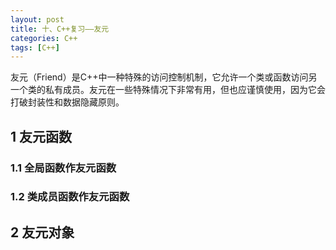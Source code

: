 ```yaml
---
layout: post
title: 十、C++复习——友元
categories: C++
tags: [C++]
---
```


友元（Friend）是C++中一种特殊的访问控制机制，它允许一个类或函数访问另一个类的私有成员。友元在一些特殊情况下非常有用，但也应谨慎使用，因为它会打破封装性和数据隐藏原则。

## 1 友元函数

### 1.1 全局函数作友元函数

### 1.2 类成员函数作友元函数

## 2 友元对象

